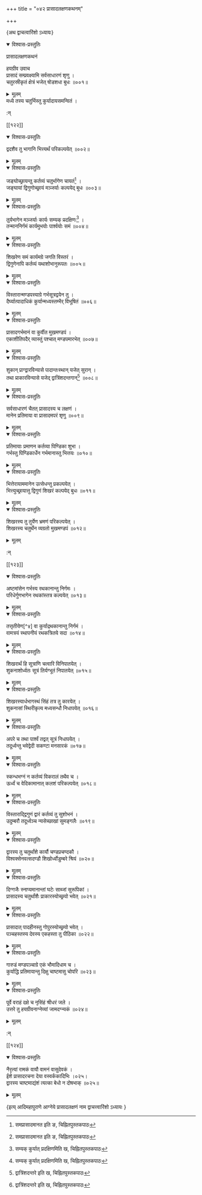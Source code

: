 +++
title = "०४२ प्रासादलक्षणकथनम्"

+++

\{अथ द्वाचत्वारिंशो ऽध्यायः\}


<details open><summary>विश्वास-प्रस्तुतिः</summary>

प्रासादलक्षणकथनं  
    
हयग्रीव उवाच  
प्रासादं सम्प्रवक्ष्यामि सर्वसाधारणं शृणु   ।  
चतुरस्रीकृतं क्षेत्रं भजेत् षोडशधा बुधः   ॥००१॥
</details>

<details><summary>मूलम्</summary>

प्रासादलक्षणकथनं  
    
हयग्रीव उवाच  
प्रासादं सम्प्रवक्ष्यामि सर्वसाधारणं शृणु   ।  
चतुरस्रीकृतं क्षेत्रं भजेत् षोडशधा बुधः   ॥००१॥
</details>  
मध्ये तस्य चतुर्भिस्तु कुर्यादायसमन्वितं ।  
    
:न्  
    
[^१]: समप्रासादमानत इति ङ, चिह्नितपुस्तकपाठः  

[[१२२]]
    

<details open><summary>विश्वास-प्रस्तुतिः</summary>

द्वदशैव तु भागानि भित्त्यर्थं परिकल्पयेत् ॥००२॥
</details>

<details><summary>मूलम्</summary>

द्वदशैव तु भागानि भित्त्यर्थं परिकल्पयेत् ॥००२॥
</details>  

<details open><summary>विश्वास-प्रस्तुतिः</summary>

जङ्घोच्छ्रायन्तु कर्तव्यं चतुर्भागेण चायतं[^१]   ।  
जङ्घायां द्विगुणोच्छ्रायं मञ्जर्याः कल्पयेद् बुधः   ॥००३॥
</details>

<details><summary>मूलम्</summary>

जङ्घोच्छ्रायन्तु कर्तव्यं चतुर्भागेण चायतं[^१]   ।  
जङ्घायां द्विगुणोच्छ्रायं मञ्जर्याः कल्पयेद् बुधः   ॥००३॥
</details>  

<details open><summary>विश्वास-प्रस्तुतिः</summary>

तुर्यभागेन मञ्जर्याः कार्यः सम्यक् प्रदक्षिणः[^२]   ।  
तन्माननिर्गमं कार्यमुभयोः पार्श्वयोः समं   ॥००४॥
</details>

<details><summary>मूलम्</summary>

तुर्यभागेन मञ्जर्याः कार्यः सम्यक् प्रदक्षिणः[^२]   ।  
तन्माननिर्गमं कार्यमुभयोः पार्श्वयोः समं   ॥००४॥
</details>  

<details open><summary>विश्वास-प्रस्तुतिः</summary>

शिखरेण समं कार्यमग्रे जगति विस्तरं ।  
द्विगुणेनापि कर्तव्यं यथाशोभानुरूपतः ॥००५॥
</details>

<details><summary>मूलम्</summary>

शिखरेण समं कार्यमग्रे जगति विस्तरं ।  
द्विगुणेनापि कर्तव्यं यथाशोभानुरूपतः ॥००५॥
</details>  

<details open><summary>विश्वास-प्रस्तुतिः</summary>

विस्तारान्मण्डपस्याग्रे गर्भसूत्रद्वयेन तु ।  
दैर्घ्यात्पादाधिकं कुर्यान्मध्यस्तम्भैर् विभूषितं   ॥००६॥
</details>

<details><summary>मूलम्</summary>

विस्तारान्मण्डपस्याग्रे गर्भसूत्रद्वयेन तु ।  
दैर्घ्यात्पादाधिकं कुर्यान्मध्यस्तम्भैर् विभूषितं   ॥००६॥
</details>  

<details open><summary>विश्वास-प्रस्तुतिः</summary>

प्रासादगर्भमानं वा कुर्वीत मुखमण्डपं   ।  
एकाशीतिपदैर् व्यास्तुं पश्चात् मण्डपमारभेत्   ॥००७॥
</details>

<details><summary>मूलम्</summary>

प्रासादगर्भमानं वा कुर्वीत मुखमण्डपं   ।  
एकाशीतिपदैर् व्यास्तुं पश्चात् मण्डपमारभेत्   ॥००७॥
</details>  

<details open><summary>विश्वास-प्रस्तुतिः</summary>

शुकान् प्राग्द्वारविन्यासे पादान्तःस्थान् यजेत् सुरान्   ।  
तथा प्राकारविन्यासे यजेद् द्वात्रिंशदन्तगान्[^३] ॥००८॥
</details>

<details><summary>मूलम्</summary>

शुकान् प्राग्द्वारविन्यासे पादान्तःस्थान् यजेत् सुरान्   ।  
तथा प्राकारविन्यासे यजेद् द्वात्रिंशदन्तगान्[^३] ॥००८॥
</details>  

<details open><summary>विश्वास-प्रस्तुतिः</summary>

सर्वसाधारणं चैतत् प्रासादस्य च लक्षणं ।  
मानेन प्रतिमाया वा प्रासादमपरं शृणु ॥००९॥
</details>

<details><summary>मूलम्</summary>

सर्वसाधारणं चैतत् प्रासादस्य च लक्षणं ।  
मानेन प्रतिमाया वा प्रासादमपरं शृणु ॥००९॥
</details>  

<details open><summary>विश्वास-प्रस्तुतिः</summary>

प्रतिमायाः प्रमाणन कर्तव्या पिण्डिका शुभा   ।  
गर्भस्तु पिण्डिकार्धेन गर्भमानास्तु भित्तयः ॥०१०॥
</details>

<details><summary>मूलम्</summary>

प्रतिमायाः प्रमाणन कर्तव्या पिण्डिका शुभा   ।  
गर्भस्तु पिण्डिकार्धेन गर्भमानास्तु भित्तयः ॥०१०॥
</details>  

<details open><summary>विश्वास-प्रस्तुतिः</summary>

भित्तेरायाममानेन उत्सेधन्तु प्रकल्पयेत् ।  
भित्त्युच्छ्रायात्तु द्विगुणं शिखरं कल्पयेद् बुधः   ॥०११॥
</details>

<details><summary>मूलम्</summary>

भित्तेरायाममानेन उत्सेधन्तु प्रकल्पयेत् ।  
भित्त्युच्छ्रायात्तु द्विगुणं शिखरं कल्पयेद् बुधः   ॥०११॥
</details>  

<details open><summary>विश्वास-प्रस्तुतिः</summary>

शिखरस्य तु तुर्येण भ्रमणं परिकल्पयेत् ।  
शिखरस्य चतुर्थेन व्यग्रतो मुखमण्डपं ॥०१२॥
</details>

<details><summary>मूलम्</summary>

शिखरस्य तु तुर्येण भ्रमणं परिकल्पयेत् ।  
शिखरस्य चतुर्थेन व्यग्रतो मुखमण्डपं ॥०१२॥
</details>  
    
:न्  
    
[^१]: चत्युर्भागेण वा युतमिति ख, चिह्नितपुस्तकपाठः । चतुर्भागेण  
संयुतमिति ग, चिह्नितपुस्तकपाठः  
    
[^२]: सम्यक् कुर्यात् प्रदक्षिणमिति ख, चिह्नितपुस्तकपाठः  
    
[^३]: द्वात्रिंशदन्तरे इति ख, चिह्नितपुस्तकपाठः  

[[१२३]]
    

<details open><summary>विश्वास-प्रस्तुतिः</summary>

अष्टमांसेन गर्भस्य रथकानान्तु निर्गमः ।  
परिधेर्गुणभागेन रथकांस्तत्र कल्पयेत् ॥०१३॥
</details>

<details><summary>मूलम्</summary>

अष्टमांसेन गर्भस्य रथकानान्तु निर्गमः ।  
परिधेर्गुणभागेन रथकांस्तत्र कल्पयेत् ॥०१३॥
</details>  

<details open><summary>विश्वास-प्रस्तुतिः</summary>

तत्तृतीयेण[^४] वा कुर्याद्रथकानान्तु निर्गमं ।  
वामत्रयं स्थापनीयं रथकत्रितये सदा ॥०१४॥
</details>

<details><summary>मूलम्</summary>

तत्तृतीयेण[^४] वा कुर्याद्रथकानान्तु निर्गमं ।  
वामत्रयं स्थापनीयं रथकत्रितये सदा ॥०१४॥
</details>  

<details open><summary>विश्वास-प्रस्तुतिः</summary>

शिखरार्थं हि सूत्राणि चत्वारि विनिपातयेत् ।  
शुकनाशोर्ध्वतः सूत्रं तिर्यग्भूतं निपातयेत्   ॥०१५॥
</details>

<details><summary>मूलम्</summary>

शिखरार्थं हि सूत्राणि चत्वारि विनिपातयेत् ।  
शुकनाशोर्ध्वतः सूत्रं तिर्यग्भूतं निपातयेत्   ॥०१५॥
</details>  

<details open><summary>विश्वास-प्रस्तुतिः</summary>

शिखरस्यार्धभागस्थं सिंहं तत्र तु कारयेत् ।  
शुकनासां स्थिरीकृत्य मध्यसन्धौ निधापयेत् ॥०१६॥
</details>

<details><summary>मूलम्</summary>

शिखरस्यार्धभागस्थं सिंहं तत्र तु कारयेत् ।  
शुकनासां स्थिरीकृत्य मध्यसन्धौ निधापयेत् ॥०१६॥
</details>  

<details open><summary>विश्वास-प्रस्तुतिः</summary>

अपरे च तथा पार्श्वं तद्वत् सूत्रं निधापयेत् ।  
तदूर्ध्वन्तु भवेद्वेदी सकण्टा मनसारकं ॥०१७॥
</details>

<details><summary>मूलम्</summary>

अपरे च तथा पार्श्वं तद्वत् सूत्रं निधापयेत् ।  
तदूर्ध्वन्तु भवेद्वेदी सकण्टा मनसारकं ॥०१७॥
</details>  

<details open><summary>विश्वास-प्रस्तुतिः</summary>

स्कन्धभग्नं न कर्तव्यं विकरालं तथैव च ।  
ऊर्ध्वं च वेदिकामानात् कलशं परिकल्पयेत् ॥०१८॥
</details>

<details><summary>मूलम्</summary>

स्कन्धभग्नं न कर्तव्यं विकरालं तथैव च ।  
ऊर्ध्वं च वेदिकामानात् कलशं परिकल्पयेत् ॥०१८॥
</details>  

<details open><summary>विश्वास-प्रस्तुतिः</summary>

विस्ताराद्द्विगुणं द्वारं कर्तव्यं तु सुशोभनं   ।  
उदुम्बरौ तदूर्ध्वञ्च न्यसेच्छाखां सुमङ्गलैः   ॥०१९॥
</details>

<details><summary>मूलम्</summary>

विस्ताराद्द्विगुणं द्वारं कर्तव्यं तु सुशोभनं   ।  
उदुम्बरौ तदूर्ध्वञ्च न्यसेच्छाखां सुमङ्गलैः   ॥०१९॥
</details>  

<details open><summary>विश्वास-प्रस्तुतिः</summary>

द्वारस्य तु चतुर्थांशे कार्यौ चण्डप्रचण्दकौ ।  
विश्वक्सेनवत्सदण्डौ शिखोर्ध्वोडुम्बरे श्रियं ॥०२०॥
</details>

<details><summary>मूलम्</summary>

द्वारस्य तु चतुर्थांशे कार्यौ चण्डप्रचण्दकौ ।  
विश्वक्सेनवत्सदण्डौ शिखोर्ध्वोडुम्बरे श्रियं ॥०२०॥
</details>  

<details open><summary>विश्वास-प्रस्तुतिः</summary>

दिग्गजैः स्नाप्यमानान्तां घटेः साब्जां सुरूपिकां   ।  
प्रासादस्य चतुर्थांशैः प्राकारस्योच्छ्रयो भवेत्   ॥०२१॥
</details>

<details><summary>मूलम्</summary>

दिग्गजैः स्नाप्यमानान्तां घटेः साब्जां सुरूपिकां   ।  
प्रासादस्य चतुर्थांशैः प्राकारस्योच्छ्रयो भवेत्   ॥०२१॥
</details>  

<details open><summary>विश्वास-प्रस्तुतिः</summary>

प्रासादात् पादहीनस्तु गोपुरस्योच्छ्रयो भवेत् ।  
पञ्चहस्तस्य देवस्य एकहस्ता तु पीठिका ॥०२२॥
</details>

<details><summary>मूलम्</summary>

प्रासादात् पादहीनस्तु गोपुरस्योच्छ्रयो भवेत् ।  
पञ्चहस्तस्य देवस्य एकहस्ता तु पीठिका ॥०२२॥
</details>  

<details open><summary>विश्वास-प्रस्तुतिः</summary>

गारुडं मण्डपञ्चाग्रे एकं भौमादिधाम च   ।  
कुर्याद्धि प्रतिमायान्तु दिक्षु चाष्टमासु चोपरि ॥०२३॥
</details>

<details><summary>मूलम्</summary>

गारुडं मण्डपञ्चाग्रे एकं भौमादिधाम च   ।  
कुर्याद्धि प्रतिमायान्तु दिक्षु चाष्टमासु चोपरि ॥०२३॥
</details>  

<details open><summary>विश्वास-प्रस्तुतिः</summary>

पूर्वे वराहं दक्षे च नृसिंहं श्रीधरं जले   ।  
उत्तरे तु हयग्रीवनाग्नेय्यां जामदग्न्यकं ॥०२४॥
</details>

<details><summary>मूलम्</summary>

पूर्वे वराहं दक्षे च नृसिंहं श्रीधरं जले   ।  
उत्तरे तु हयग्रीवनाग्नेय्यां जामदग्न्यकं ॥०२४॥
</details>  
    
:न्  
    
[^१]: तत्तुरीयेणेति ख, चिह्नितपुस्तकपाठः  

[[१२४]]
    

<details open><summary>विश्वास-प्रस्तुतिः</summary>

नैरृत्यां रामकं वायौ वामनं वासुदेवकं   ।  
ईशे प्रासादरचना देया वस्वर्ककादिभिः ।०२५।  
द्वारस्य चाष्टमाद्यंशं त्यत्का बेधो न दोषभाक्   ॥०२५॥
</details>

<details><summary>मूलम्</summary>

नैरृत्यां रामकं वायौ वामनं वासुदेवकं   ।  
ईशे प्रासादरचना देया वस्वर्ककादिभिः ।०२५।  
द्वारस्य चाष्टमाद्यंशं त्यत्का बेधो न दोषभाक्   ॥०२५॥
</details>

\{इत्य् आदिमहापुराणे आग्नेये प्रासादलक्षणं नाम द्वाचत्त्वारिंशो ऽध्यायः  }
    
